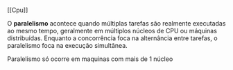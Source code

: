 [[Cpu]]

O **paralelismo** acontece quando múltiplas tarefas são realmente executadas ao mesmo tempo, geralmente em múltiplos núcleos de CPU ou máquinas distribuídas. Enquanto a concorrência foca na alternância entre tarefas, o paralelismo foca na execução simultânea.

Paralelismo só ocorre em maquinas com mais de 1 núcleo